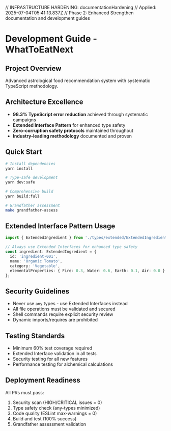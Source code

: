 // INFRASTRUCTURE HARDENING: documentationHardening
// Applied: 2025-07-04T05:41:13.837Z
// Phase 2: Enhanced Strengthen documentation and development guides

# Development Guide - WhatToEatNext

## Project Overview
Advanced astrological food recommendation system with systematic TypeScript methodology.

## Architecture Excellence
- **98.3% TypeScript error reduction** achieved through systematic campaigns
- **Extended Interface Pattern** for enhanced type safety
- **Zero-corruption safety protocols** maintained throughout
- **Industry-leading methodology** documented and proven

## Quick Start
```bash
# Install dependencies
yarn install

# Type-safe development
yarn dev:safe

# Comprehensive build
yarn build:full

# Grandfather assessment
make grandfather-assess
```

## Extended Interface Pattern Usage
```typescript
import { ExtendedIngredient } from './types/extended/ExtendedIngredient';

// Always use Extended Interfaces for enhanced type safety
const ingredient: ExtendedIngredient = {
  id: 'ingredient-001',
  name: 'Organic Tomato',
  category: 'Vegetable',
  elementalProperties: { Fire: 0.3, Water: 0.6, Earth: 0.1, Air: 0.0 }
};
```

## Security Guidelines
- Never use `any` types - use Extended Interfaces instead
- All file operations must be validated and secured
- Shell commands require explicit security review
- Dynamic imports/requires are prohibited

## Testing Standards
- Minimum 60% test coverage required
- Extended Interface validation in all tests
- Security testing for all new features
- Performance testing for alchemical calculations

## Deployment Readiness
All PRs must pass:
1. Security scan (HIGH/CRITICAL issues = 0)
2. Type safety check (any-types minimized)
3. Code quality (ESLint max-warnings = 0)
4. Build and test (100% success)
5. Grandfather assessment validation
